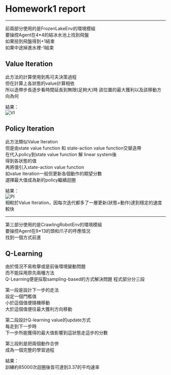 # Homework1 report
  
<hr />

前兩部分使用的是FrozenLakeEnv的環境模組  
要操控Agent在4*4的結冰水池上找到飛盤  
如果撿到飛盤得到+1結束  
如果中途掉進水裡-1結束  
## Value Iteration  
此方法的計算使用到馬可夫決策過程  
但在計算上各狀態的value計算相依  
所以迭帶步長逐步看時間延長到無限(足夠大)時
該位置的最大獲利以及該移動方向為何  
  
結果：  
![VI](https://github.com/w95wayne10/homework2-MDPs/blob/master/imgs/VI.png)

## Policy Iteration
此方法類似Value Iteration  
但是由state value function 和 state-action value function交替迭帶  
在代入policy到state value function 解 linear system後  
得到各狀態的值  
再將值引入state-action value function  
如value iteration一般但更新各個動作的期望分數  
選擇最大值成為新的policy繼續迴圈  
  
結果：  
![PI](https://github.com/w95wayne10/homework2-MDPs/blob/master/imgs/PI.png)  
相較於Value Iteration，因每次迭代都多了一層更新(狀態+動作)達到穩定的速度較快  
  
<hr />

第三部分使用的是CrawlingRobotEnv的環境模組  
要操控Agent在9*13的頭和爪子的呼應情況  
找到一個方式前進  
## Q-Learning  
由於情況不易枚舉或是前後環境變動問題  
而不能採用原先兩種方法  
Q-Learning便是採取sampling-based的方式解決問題
程式部分分三段  
    
第一段是設計下一步的走法  
設定一個門檻值  
小於這個值便隨機移動  
大於這個值便往最大獲利方向移動  
  
第二段設計Q-learning value的update方式  
每走到下一步時  
下一步所能獲得的最大值影響到這狀態走這步的分數  

第三段則是把兩個動作合併  
成為一個完整的學習過程  

結果：  
訓練約85000次迴圈後皆可達到3.37的平均速率